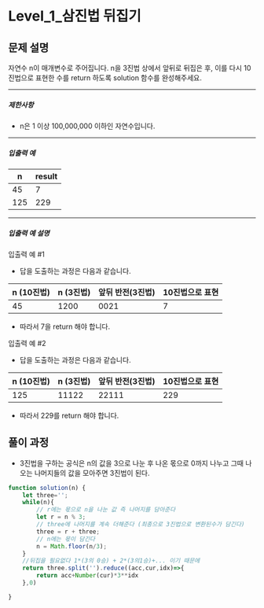 # Level_1_삼진법 뒤집기

## 문제 설명

자연수 n이 매개변수로 주어집니다. n을 3진법 상에서 앞뒤로 뒤집은 후, 이를 다시 10진법으로 표현한 수를 return 하도록 solution 함수를 완성해주세요.

------

##### 제한사항

- n은 1 이상 100,000,000 이하인 자연수입니다.

------

##### 입출력 예

| n    | result |
| ---- | ------ |
| 45   | 7      |
| 125  | 229    |

------

##### 입출력 예 설명

입출력 예 #1

- 답을 도출하는 과정은 다음과 같습니다.

| n (10진법) | n (3진법) | 앞뒤 반전(3진법) | 10진법으로 표현 |
| ---------- | --------- | ---------------- | --------------- |
| 45         | 1200      | 0021             | 7               |

- 따라서 7을 return 해야 합니다.

입출력 예 #2

- 답을 도출하는 과정은 다음과 같습니다.

| n (10진법) | n (3진법) | 앞뒤 반전(3진법) | 10진법으로 표현 |
| ---------- | --------- | ---------------- | --------------- |
| 125        | 11122     | 22111            | 229             |

- 따라서 229를 return 해야 합니다.

## 풀이 과정

- 3진법을 구하는 공식은 n의 값을 3으로 나눈 후 나온 몫으로 0까지 나누고 그때 나오는 나머지들의 값을 모아주면 3진법이 된다.

```javascript
function solution(n) {
    let three='';
    while(n){
        // r에는 몫으로 n을 나눈 값 즉 나머지를 담아준다 
        let r = n % 3;
        // three에 나머지를 계속 더해준다 (최종으로 3진법으로 변환된수가 담긴다)
        three = r + three;
        // n에는 몫이 담긴다 
        n = Math.floor(n/3);
    }
    //뒤집을 필요없다 1*(3의 0승) + 2*(3의1승)+... 이기 때문에
    return three.split('').reduce((acc,cur,idx)=>{
        return acc+Number(cur)*3**idx
    },0)

}
```

